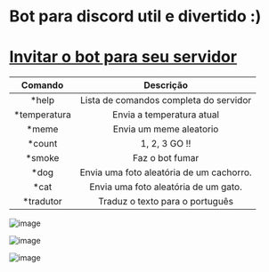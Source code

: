 # Bot para discord util e divertido :)
# [Invitar o bot para seu servidor](https://discordapp.com/oauth2/authorize?client_id=533823138698493954&scope=bot&permissions=1341644225)
|    Comando   |                 Descrição                |
|:------------:|:----------------------------------------:|
| *help        | Lista de comandos completa do servidor   |
| *temperatura | Envia a temperatura atual                |
| *meme        | Envia um meme aleatorio                  |
| *count       | 1, 2, 3 GO !!                            |
| *smoke       | Faz o bot fumar                          |
| *dog         | Envia uma foto aleatória de um cachorro. |
| *cat         | Envia uma foto aleatória de um gato.     |
| *tradutor    | Traduz o texto para o português          |



![image](https://user-images.githubusercontent.com/40467826/51577987-ed859280-1ea2-11e9-93be-121ee0e46ce1.png)

![image](https://user-images.githubusercontent.com/40467826/51578004-02fabc80-1ea3-11e9-9927-b4decdccf71f.png)

![image](https://user-images.githubusercontent.com/40467826/51578026-258cd580-1ea3-11e9-91c8-f26e4c8495a5.png)
